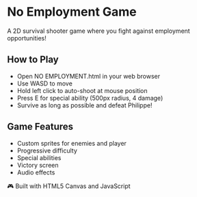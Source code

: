 # No Employment Game

A 2D survival shooter game where you fight against employment opportunities!

## How to Play
- Open NO EMPLOYMENT.html in your web browser
- Use WASD to move
- Hold left click to auto-shoot at mouse position
- Press E for special ability (500px radius, 4 damage)
- Survive as long as possible and defeat Philippe!

## Game Features
- Custom sprites for enemies and player
- Progressive difficulty
- Special abilities
- Victory screen
- Audio effects

🎮 Built with HTML5 Canvas and JavaScript
